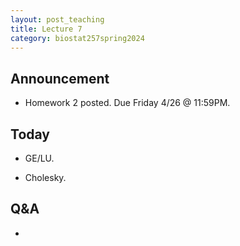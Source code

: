```yaml
---
layout: post_teaching
title: Lecture 7
category: biostat257spring2024
---
```


## Announcement

* Homework 2 posted. Due Friday 4/26 @ 11:59PM.

## Today

* GE/LU.

* Cholesky.

## Q&A

* 
